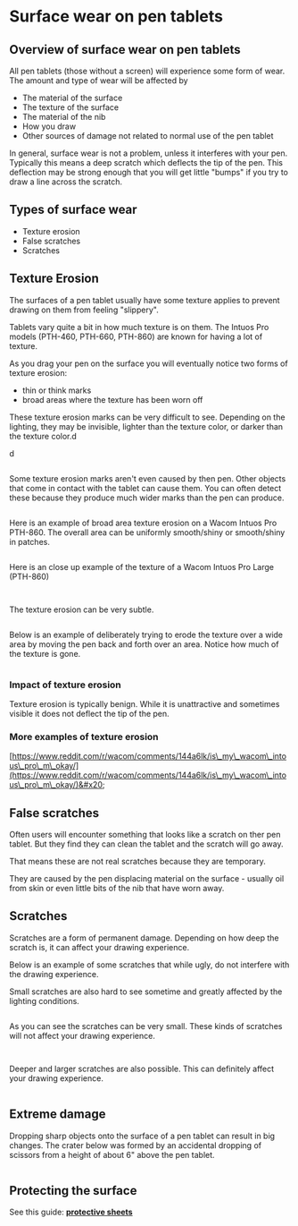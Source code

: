 # Surface wear on pen tablets

## Overview of surface wear on pen tablets

All pen tablets (those without a screen) will experience some form of wear. The amount and type of wear will be affected by

* The material of the surface
* The texture of the surface
* The material of the nib
* How you draw
* Other sources of damage not related to normal use of the pen tablet

In general, surface wear is not a problem, unless it interferes with your pen. Typically this means a deep scratch which deflects the tip of the pen. This deflection may be strong enough that you will get little "bumps" if you try to draw a line across the scratch.

## Types of surface wear

* Texture erosion
* False scratches
* Scratches

## Texture Erosion

The surfaces of a pen tablet usually have some texture applies to prevent drawing on them from feeling "slippery".

Tablets vary quite a bit in how much texture is on them. The Intuos Pro models (PTH-460, PTH-660, PTH-860) are known for having a lot of texture.

As you drag your pen on the surface you will eventually notice two forms of texture erosion:

* thin or think marks
* broad areas where the texture has been worn off

These texture erosion marks can be very difficult to see. Depending on the lighting, they may be invisible, lighter than the texture color, or darker than the texture color.d

d

<figure><img src="../../.gitbook/assets/image (92).png" alt=""><figcaption></figcaption></figure>

Some texture erosion marks aren't even caused by then pen. Other objects that come in contact with the tablet can cause them. You can often detect these because they produce much wider marks than the pen can produce.

<figure><img src="../../.gitbook/assets/image (60).png" alt=""><figcaption></figcaption></figure>

Here is an example of broad area texture erosion on a Wacom Intuos Pro PTH-860. The overall area can be uniformly smooth/shiny or smooth/shiny in patches.&#x20;

<figure><img src="../../.gitbook/assets/image (230).png" alt=""><figcaption></figcaption></figure>

Here is an close up example of the texture of a Wacom Intuos Pro Large (PTH-860)

<figure><img src="../../.gitbook/assets/image (81).png" alt=""><figcaption></figcaption></figure>

<figure><img src="../../.gitbook/assets/image (144).png" alt=""><figcaption></figcaption></figure>

The texture erosion can be very subtle.

<figure><img src="../../.gitbook/assets/image (182).png" alt=""><figcaption></figcaption></figure>



Below is an example of deliberately trying to erode the texture over a wide area by moving the pen back and forth over an area. Notice how much of the texture is gone.&#x20;

<figure><img src="../../.gitbook/assets/image (41).png" alt=""><figcaption></figcaption></figure>

### Impact of texture erosion

Texture erosion is typically benign. While it is unattractive and sometimes visible it does not deflect the tip of the pen.

### More examples of texture erosion

[https://www.reddit.com/r/wacom/comments/144a6lk/is\_my\_wacom\_intous\_pro\_m\_okay/](https://www.reddit.com/r/wacom/comments/144a6lk/is\_my\_wacom\_intous\_pro\_m\_okay/)&#x20;

## False scratches

Often users will encounter something that looks like a scratch on ther pen tablet. But they find they can clean the tablet and the scratch will go away.

That means these are not real scratches because they are temporary.

They are caused by the pen displacing material on the surface - usually oil from skin or even little bits of the nib that have worn away.

## Scratches

Scratches are a form of permanent damage. Depending on how deep the scratch is, it can affect your drawing experience.

Below is an example of some scratches that while ugly, do not interfere with the drawing experience.

Small scratches are also hard to see sometime and greatly affected by the lighting conditions.

<figure><img src="../../.gitbook/assets/image (191).png" alt=""><figcaption></figcaption></figure>

As you can see the scratches can be very small. These kinds of scratches will not affect your drawing experience.

<figure><img src="../../.gitbook/assets/image (167).png" alt=""><figcaption></figcaption></figure>

<figure><img src="../../.gitbook/assets/image (337).png" alt=""><figcaption></figcaption></figure>

Deeper and larger scratches are also possible. This can definitely affect your drawing experience.

<figure><img src="../../.gitbook/assets/image (106).png" alt=""><figcaption></figcaption></figure>

## Extreme damage

Dropping sharp objects onto the surface of a pen tablet can result in big changes. The crater below was formed by an accidental dropping of scissors from a height of about 6" above the pen tablet.&#x20;

<figure><img src="../../.gitbook/assets/image (174).png" alt=""><figcaption></figcaption></figure>

## Protecting the surface

See this guide: [**protective sheets**](../../accessories/protective-sheets/)&#x20;
